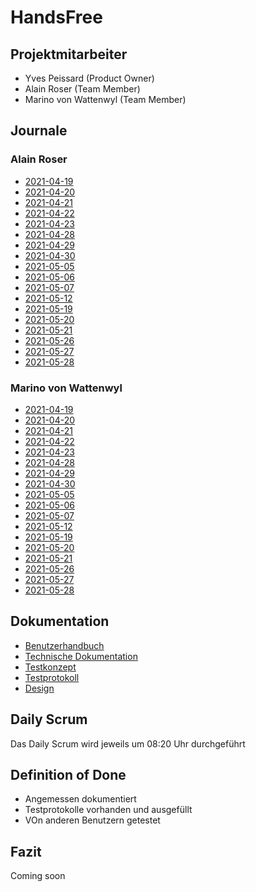 # HandsFree
## Projektmitarbeiter
* Yves Peissard (Product Owner)
* Alain Roser (Team Member)
* Marino von Wattenwyl (Team Member)
## Journale
### Alain Roser
* [2021-04-19](docs/journals/alain/2021-04-19.md)
* [2021-04-20](docs/journals/alain/2021-04-20.md)
* [2021-04-21](docs/journals/alain/2021-04-21.md)
* [2021-04-22](docs/journals/alain/2021-04-22.md)
* [2021-04-23](docs/journals/alain/2021-04-23.md)
* [2021-04-28](docs/journals/alain/2021-04-28.md)
* [2021-04-29](docs/journals/alain/2021-04-29.md)
* [2021-04-30](docs/journals/alain/2021-04-30.md)
* [2021-05-05](docs/journals/alain/2021-05-05.md)
* [2021-05-06](docs/journals/alain/2021-05-06.md)
* [2021-05-07](docs/journals/alain/2021-05-07.md)
* [2021-05-12](docs/journals/alain/2021-05-12.md)
* [2021-05-19](docs/journals/alain/2021-05-19.md)
* [2021-05-20](docs/journals/alain/2021-05-20.md)
* [2021-05-21](docs/journals/alain/2021-05-21.md)
* [2021-05-26](docs/journals/alain/2021-05-26.md)
* [2021-05-27](docs/journals/alain/2021-05-27.md)
* [2021-05-28](docs/journals/alain/2021-05-28.md)
### Marino von Wattenwyl
* [2021-04-19](docs/journals/marino/2021-04-19.md)
* [2021-04-20](docs/journals/marino/2021-04-20.md)
* [2021-04-21](docs/journals/marino/2021-04-21.md)
* [2021-04-22](docs/journals/marino/2021-04-22.md)
* [2021-04-23](docs/journals/marino/2021-04-23.md)
* [2021-04-28](docs/journals/marino/2021-04-28.md)
* [2021-04-29](docs/journals/marino/2021-04-29.md)
* [2021-04-30](docs/journals/marino/2021-04-30.md)
* [2021-05-05](docs/journals/marino/2021-05-05.md)
* [2021-05-06](docs/journals/marino/2021-05-06.md)
* [2021-05-07](docs/journals/marino/2021-05-07.md)
* [2021-05-12](docs/journals/marino/2021-05-12.md)
* [2021-05-19](docs/journals/marino/2021-05-19.md)
* [2021-05-20](docs/journals/marino/2021-05-20.md)
* [2021-05-21](docs/journals/marino/2021-05-21.md)
* [2021-05-26](docs/journals/marino/2021-05-26.md)
* [2021-05-27](docs/journals/marino/2021-05-27.md)
* [2021-05-28](docs/journals/marino/2021-05-28.md)
## Dokumentation
* [Benutzerhandbuch](docs/usermanual.md)
* [Technische Dokumentation](docs/technical.md)
* [Testkonzept](docs/testing.md)
* [Testprotokoll](docs/testprotocol.md)
* [Design](docs/design.xd)
## Daily Scrum
Das Daily Scrum wird jeweils um 08:20 Uhr durchgeführt
## Definition of Done
* Angemessen dokumentiert
* Testprotokolle vorhanden und ausgefüllt
* VOn anderen Benutzern getestet
## Fazit
Coming soon